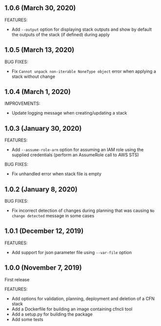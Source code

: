## 1.0.6 (March 30, 2020)

FEATURES:

* Add `--output` option for displaying stack outputs and show by default the outputs of the stack (if defined) during apply

## 1.0.5 (March 13, 2020)

BUG FIXES:

* Fix `Cannot unpack non-iterable NoneType object` error when applying a stack without change 

## 1.0.4 (March 1, 2020)

IMPROVEMENTS:

* Update logging message when creating/updating a stack

## 1.0.3 (January 30, 2020)

FEATURES:

* Add `--assume-role-arn` option for assuming an IAM role using the supplied credentials (perform an AssumeRole call to AWS STS)

BUG FIXES:

* Fix unhandled error when stack file is empty

## 1.0.2 (January 8, 2020)

BUG FIXES:

* Fix incorrect detection of changes during planning that was causing `No change detected` message in some cases

## 1.0.1 (December 12, 2019)

FEATURES:

* Add support for json parameter file using `--var-file` option

## 1.0.0 (November 7, 2019)

First release

FEATURES:

* Add options for validation, planning, deployment and deletion of a CFN stack
* Add a Dockerfile for building an image containing cfncli tool
* Add a setup.py for building the package
* Add some tests
